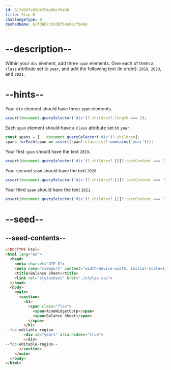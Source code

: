 ```yaml
---
id: 61fd6b7c83dbf54a08cf0498
title: Step 6
challengeType: 0
dashedName: 61fd6b7c83dbf54a08cf0498
---
```


# --description--

Within your `div` element, add three `span` elements. Give each of them a `class` attribute set to `year`, and add the following text (in order): `2019`, `2020`, and `2021`.

# --hints--

Your `div` element should have three `span` elements.

```js
assert(document.querySelector('div')?.children?.length === 3);
```

Each `span` element should have a `class` attribute set to `year`.

```js
const spans = [...document.querySelector('div')?.children];
spans.forEach(span => assert(span?.classList?.contains('year')));
```

Your first `span` should have the text `2019`.

```js
assert(document.querySelector('div')?.children?.[0]?.textContent === '2019');
```

Your second `span` should have the text `2020`.

```js
assert(document.querySelector('div')?.children?.[1]?.textContent === '2020');
```

Your third `span` should have the text `2021`.

```js
assert(document.querySelector('div')?.children?.[2]?.textContent === '2021');
```

# --seed--

## --seed-contents--

```html
<!DOCTYPE html>
<html lang="en">
  <head>
    <meta charset="UTF-8">
    <meta name="viewport" content="width=device-width, initial-scale=1.0">
    <title>Balance Sheet</title>
    <link rel="stylesheet" href="./styles.css">
  </head>
  <body>
    <main>
      <section>
        <h1>
          <span class="flex">
            <span>AcmeWidgetCorp</span>
            <span>Balance Sheet</span>
          </span>
        </h1>
--fcc-editable-region--
        <div id="years" aria-hidden="true">
        </div>
--fcc-editable-region--
      </section>
    </main>
  </body>
</html>
```

```css

```
